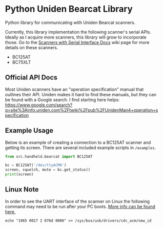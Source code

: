 # Python Uniden Bearcat Library

Python library for communicating with Uniden Bearcat scanners.

Currently, this library implementation the following scanner's serial APIs.
Ideally as I acquire more scanners, this library will grow to incorporate those.
Go to the [Scanners with Serial Interface Docs](https://github.com/fruzyna/bearcat/wiki/Scanners-with-Serial-Interface-Docs) wiki page for more details on these scanners.
- BC125AT
- BC75XLT

## Official API Docs

Most Uniden scanners have an "operation specification" manual that outlines their API.
Uniden makes it hard to find these manuals, but they can be found with a Google search.
I find starting here helps: https://www.google.com/search?q=site%3Ainfo.uniden.com%2Ftwiki%2Fpub%2FUnidenMan4+operation+specification

## Example Usage

Below is an example of creating a connection to a BC125AT scanner and getting its screen.
There are several included example scripts in `/examples`.

```python
from src.handheld.bearcat import BC125AT

bc = BC125AT('/dev/ttyACM0')
screen, squelch, mute = bc.get_status()
print(screen)
```

## Linux Note

In order to see the UART interface of the scanner on Linux the following command may need to be run after your PC boots.
[More info can be found here.](https://github.com/rikus--/bc125at-perl/issues/1)

```
echo "1965 0017 2 076d 0006" >> /sys/bus/usb/drivers/cdc_acm/new_id
```